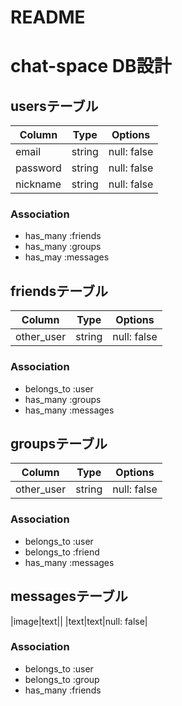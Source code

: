 # README
# chat-space DB設計

## usersテーブル
|Column|Type|Options|
|------|----|-------|
|email|string|null: false|
|password|string|null: false|
|nickname|string|null: false|
### Association
- has_many :friends
- has_many :groups
- has_may :messages

## friendsテーブル
|Column|Type|Options|
|------|----|-------|
|other_user|string|null: false|
### Association
- belongs_to :user
- has_many :groups
- has_many :messages

## groupsテーブル
|Column|Type|Options|
|------|----|-------|
|other_user|string|null: false|
### Association
- belongs_to :user
- belongs_to :friend
- has_many :messages

## messagesテーブル
|image|text||
|text|text|null: false|
### Association
- belongs_to :user
- belongs_to :group
- has_many :friends